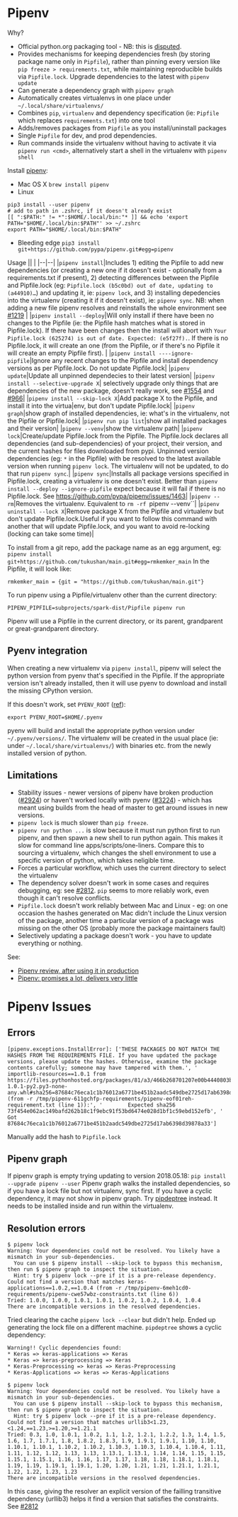 # Pipenv

Why?
* Official python.org packaging tool - NB: this is [disputed](https://chriswarrick.com/blog/2018/07/17/pipenv-promises-a-lot-delivers-very-little/#officially-recommended-tool-or-how-we-got-here).
* Provides mechanisms for keeping dependencies fresh (by storing package name only in `Pipfile`), rather than pinning every version like `pip freeze > requirements.txt`, while maintaining reproducible builds via `Pipfile.lock`. Upgrade dependencies to the latest with `pipenv update`
* Can generate a dependency graph with `pipenv graph`
* Automatically creates virtualenvs in one place under `~/.local/share/virtualenvs/`
* Combines `pip`, `virtualenv` and dependency specification (ie: `Pipfile` which replaces `requirements.txt`) into one tool
* Adds/removes packages from `Pipfile` as you install/uninstall packages
* Single `Pipfile` for dev, and prod dependencies.
* Run commands inside the virtualenv without having to activate it via `pipenv run <cmd>`, alternatively start a shell in the virtualenv with `pipenv shell`

Install [pipenv](http://docs.python-guide.org/en/latest/dev/virtualenvs/):
* Mac OS X `brew install pipenv`
* Linux

```
pip3 install --user pipenv
# add to path in .zshrc, if it doesn't already exist
[[ ":$PATH:" != *":$HOME/.local/bin:"* ]] && echo 'export PATH="$HOME/.local/bin:$PATH"' >> ~/.zshrc
export PATH="$HOME/.local/bin:$PATH"
```

* Bleeding edge `pip3 install git+https://github.com/pypa/pipenv.git#egg=pipenv`

Usage
|| |
|--|--|
|`pipenv install`|Includes 1) editing the Pipfile to add new dependencies (or creating a new one if it doesn't exist - optionally from a requirements.txt if present), 2) detecting differences between the Pipfile and Pipfile.lock (eg: `Pipfile.lock (b5c0bd) out of date, updating to (a44910)…`) and updating it, ie: `pipenv lock`, and 3) installing depedencies into the virtualenv (creating it if it doesn't exist), ie: `pipenv sync`. NB: when adding a new file pipenv resolves and reinstalls the whole environment see [#1219](https://github.com/pypa/pipenv/issues/1219) |
|`pipenv install --deploy`|Will only install if there have been no changes to the Pipfile (ie: the Pipfile hash matches what is stored in Pipfile.lock). If there have been changes then the install will abort with `Your Pipfile.lock (625274) is out of date. Expected: (e5f27f).`. If there is no Pipfile.lock, it will create an one (from the Pipfile, or if there's no Pipfile it will create an empty Pipfile first). |
|`pipenv install ----ignore-pipfile`|Ignore any recent changes to the Pipfile and install dependency versions as per Pipfile.lock. Do not update Pipfile.lock|
|`pipenv update`|Update all unpinned dependecies to their latest version|
|`pipenv install --selective-upgrade X`| selectively upgrade only things that are dependencies of the new package, doesn't really work, see [#1554](https://github.com/pypa/pipenv/issues/1554) and [#966](https://github.com/pypa/pipenv/issues/966)|
|`pipenv install --skip-lock X`|Add package X to the Pipfile, and install it into the virtua|env, but don't update Pipfile.lock|
|`pipenv graph`|show graph of installed dependencies, ie: what's in the virtualenv, not the Pipfile or Pipfile.lock|
|`pipenv run pip list`|show all installed packages and their version|
|`pipenv --venv`|show the virtualenv path|
|`pipenv lock`|Create/update Pipfile.lock from the Pipfile. The Pipfile.lock declares all dependencies (and sub-dependencies) of your project, their version, and the current hashes for files downloaded from pypi. Unpinned version dependencies (eg: `*` in the Pipfile) with be resolved to the latest available version when running `pipenv lock`. The virtualenv will not be updated, to do that run `pipenv sync`.|
|`pipenv sync`|Installs all package versions specified in Pipfile.lock, creating a virtualenv is one doesn't exist. Better than `pipenv install --deploy --ignore-pipfile` expect because it will fail if there is no Pipfile.lock. See https://github.com/pypa/pipenv/issues/1463|
|`pipenv --rm`|Removes the virtualenv. Equivalent to `rm -rf `pipenv --venv``|
|`pipenv uninstall --lock X`|Remove package X from the Pipfile and virtualenv but don't update Pipfile.lock.Useful if you want to follow this command with another that will update Pipfile.lock, and you want to avoid re-locking (locking can take some time)|

To install from a git repo, add the package name as an egg argument, eg: `pipenv install git+https://github.com/tukushan/main.git#egg=rmkemker_main`
In the Pipfile, it will look like:

```
rmkemker_main = {git = "https://github.com/tukushan/main.git"}
```

To run pipenv using a Pipfile/virtualenv other than the current directory:

```
PIPENV_PIPFILE=subprojects/spark-dist/Pipfile pipenv run
```

Pipenv will use a Pipfile in the current directory, or its parent, grandparent or great-grandparent directory.

## Pyenv integration

When creating a new virtualenv via `pipenv install`, pipenv will select the python version from pyenv that's specified in the Pipfile. If the appropriate version isn't already installed, then it will use pyenv to download and install the missing CPython version.

If this doesn't work, set `PYENV_ROOT` ([ref](https://github.com/pypa/pipenv/blob/0ec97edbf797d0d3d133dc773831c5e7fab92cd2/docs/diagnose.rst#-my-pyenv-installed-python-is-not-found)):

```
export PYENV_ROOT=$HOME/.pyenv
```

pyenv will build and install the appropriate python version under `~/.pyenv/versions/`. The virtualenv will be created in the usual place (ie: under `~/.local/share/virtualenvs/`) with binaries etc. from the newly installed version of python.

## Limitations

* Stability issues - newer versions of pipenv have broken production ([#2924](https://github.com/pypa/pipenv/issues/2924)) or haven't worked locally with pyenv ([#3224](https://github.com/pypa/pipenv/issues/3224)) - which has meant using builds from the head of master to get around issues in new versions.
* `pipenv lock` is much slower than `pip freeze`.
* `pipenv run python ...` is slow because it must run python first to run pipenv, and then spawn a new shell to run python again. This makes it slow for command line apps/scripts/one-liners. Compare this to sourcing a virtualenv, which changes the shell environment to use a specific version of python, which takes neligible time.
* Forces a particular workflow, which uses the current directory to select the virtualenv
* The dependency solver doesn't work in some cases and requires debugging, eg: see [#2812](https://github.com/pypa/pipenv/issues/2812). `pip` seems to more reliably work, even though it can't resolve conflicts.
* `Pipfile.lock` doesn't work reliably between Mac and Linux - eg: on one occasion the hashes generated on Mac didn't include the Linux version of the package, another time a particular version of a package was missing on the other OS (probably more the package maintainers fault)
* Selectively updating a package doesn't work - you have to update everything or nothing.

See:
* [Pipenv review, after using it in production](https://medium.com/@DJetelina/pipenv-review-after-using-in-production-a05e7176f3f0)
* [Pipenv: promises a lot, delivers very little](https://chriswarrick.com/blog/2018/07/17/pipenv-promises-a-lot-delivers-very-little/)

# Pipenv Issues

## Errors

```
[pipenv.exceptions.InstallError]: ['THESE PACKAGES DO NOT MATCH THE HASHES FROM THE REQUIREMENTS FILE. If you have updated the package versions, please update the hashes. Otherwise, examine the package contents carefully; someone may have tampered with them.', '    importlib-resources==1.0.1 from https://files.pythonhosted.org/packages/81/a3/466b268701207e00b4440803be132e892bd9fc74f1fe786d7e33146ad2c7/importlib_resources-1.0.1-py2.py3-none-any.whl#sha256=87684c76eca1c1b76012a6771be451b2aadc549dbe2725d17ab6398d39878a33 (from -r /tmp/pipenv-611gchfp-requirements/pipenv-eof01reh-requirement.txt (line 1)):', '        Expected sha256 73f454e062ac149bafd262b18c1f9ebc91f53bd6474e028d1bf1c59ebd152efb', '             Got        87684c76eca1c1b76012a6771be451b2aadc549dbe2725d17ab6398d39878a33']
```

Manually add the hash to `Pipfile.lock`

## Pipenv graph

If pipenv graph is empty trying updating to version 2018.05.18: `pip install --upgrade pipenv --user`
Pipenv graph walks the installed dependencies, so if you have a lock file but not virtualenv, sync first.
If you have a cyclic dependency, it may not show in pipenv graph. Try [pipdeptree](https://github.com/naiquevin/pipdeptree) instead. It needs to be installed inside and run within the virtualenv.

## Resolution errors

```
$ pipenv lock
Warning: Your dependencies could not be resolved. You likely have a mismatch in your sub-dependencies.
  You can use $ pipenv install --skip-lock to bypass this mechanism, then run $ pipenv graph to inspect the situation.
  Hint: try $ pipenv lock --pre if it is a pre-release dependency.
Could not find a version that matches keras-applications==1.0.2,==1.0.4 (from -r /tmp/pipenv-6meh1cd0-requirements/pipenv-cwe57wbz-constraints.txt (line 6))
Tried: 1.0.0, 1.0.0, 1.0.1, 1.0.1, 1.0.2, 1.0.2, 1.0.4, 1.0.4
There are incompatible versions in the resolved dependencies.
```

Tried clearing the cache `pipenv lock --clear` but didn't help. Ended up generating the lock file on a different machine. `pipdeptree` shows a cyclic dependency:
```
Warning!! Cyclic dependencies found:
* Keras => keras-applications => Keras
* Keras => keras-preprocessing => Keras
* Keras-Preprocessing => keras => Keras-Preprocessing
* Keras-Applications => keras => Keras-Applications
```

```
$ pipenv lock
Warning: Your dependencies could not be resolved. You likely have a mismatch in your sub-dependencies.
  You can use $ pipenv install --skip-lock to bypass this mechanism, then run $ pipenv graph to inspect the situation.
  Hint: try $ pipenv lock --pre if it is a pre-release dependency.
Could not find a version that matches urllib3<1.23,<1.24,==1.23,>=1.20,>=1.21.1
Tried: 0.3, 1.0, 1.0.1, 1.0.2, 1.1, 1.2, 1.2.1, 1.2.2, 1.3, 1.4, 1.5, 1.6, 1.7, 1.7.1, 1.8, 1.8.2, 1.8.3, 1.9, 1.9.1, 1.9.1, 1.10, 1.10, 1.10.1, 1.10.1, 1.10.2, 1.10.2, 1.10.3, 1.10.3, 1.10.4, 1.10.4, 1.11, 1.11, 1.12, 1.12, 1.13, 1.13, 1.13.1, 1.13.1, 1.14, 1.14, 1.15, 1.15, 1.15.1, 1.15.1, 1.16, 1.16, 1.17, 1.17, 1.18, 1.18, 1.18.1, 1.18.1, 1.19, 1.19, 1.19.1, 1.19.1, 1.20, 1.20, 1.21, 1.21, 1.21.1, 1.21.1, 1.22, 1.22, 1.23, 1.23
There are incompatible versions in the resolved dependencies.
```

In this case, giving the resolver an explicit version of the failling transitive dependency (urllib3) helps it find a version that satisfies the constraints. See [#2812](https://github.com/pypa/pipenv/issues/2812)